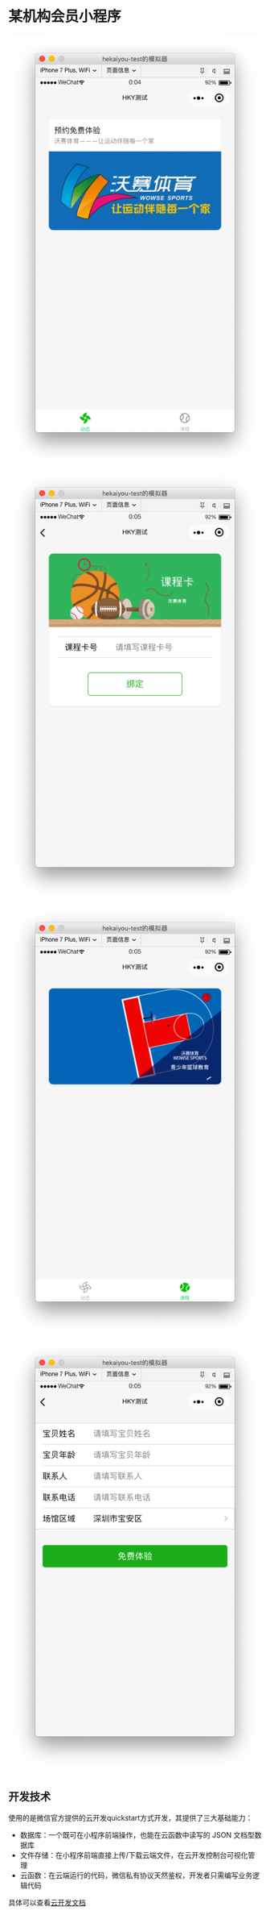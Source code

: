 # 某机构会员小程序

![屏幕截图1](/image/pmgz1.png)
![屏幕截图2](/image/pmgz2.png)
![屏幕截图3](/image/pmgz3.png)
![屏幕截图4](/image/pmgz4.png)

## 开发技术

使用的是微信官方提供的云开发quickstart方式开发，其提供了三大基础能力：

- 数据库：一个既可在小程序前端操作，也能在云函数中读写的 JSON 文档型数据库
- 文件存储：在小程序前端直接上传/下载云端文件，在云开发控制台可视化管理
- 云函数：在云端运行的代码，微信私有协议天然鉴权，开发者只需编写业务逻辑代码

具体可以查看[云开发文档](https://developers.weixin.qq.com/miniprogram/dev/wxcloud/basis/getting-started.html)
